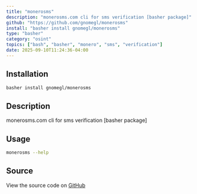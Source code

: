 ```yaml
---
title: "monerosms"
description: "monerosms.com cli for sms verification [basher package]"
github: "https://github.com/gnomegl/monerosms"
install: "basher install gnomegl/monerosms"
type: "basher"
category: "osint"
topics: ["bash", "basher", "monero", "sms", "verification"]
date: 2025-09-10T11:24:36-04:00
---
```


## Installation

```bash
basher install gnomegl/monerosms
```

## Description

monerosms.com cli for sms verification [basher package]

## Usage

```bash
monerosms --help
```

## Source

View the source code on [GitHub](https://github.com/gnomegl/monerosms)
